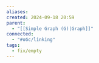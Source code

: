 ```yaml
---
aliases: 
created: 2024-09-18 20:59
parent:
  - "[[Simple Graph (G)|Graph]]"
connected:
  - "#обс/linking"
tags:
  - fix/empty
---
```


